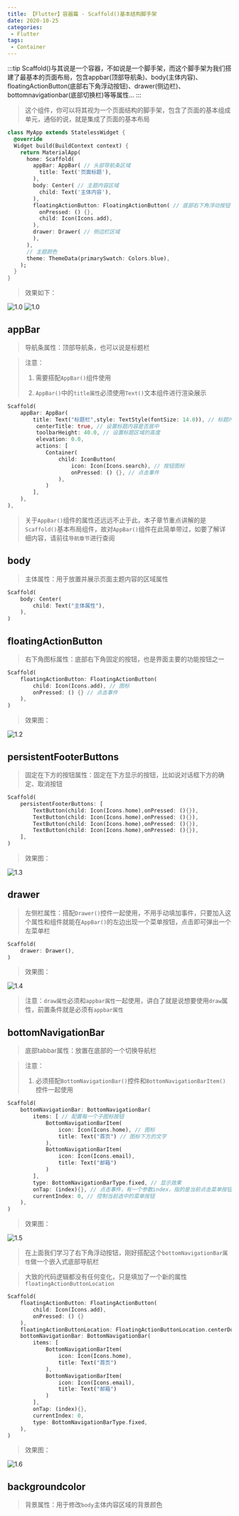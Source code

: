 ```yaml
---
title: 【Flutter】容器篇 - Scaffold()基本结构脚手架
date: 2020-10-25
categories:
 - Flutter
tags:
 - Container
---
```


:::tip
Scaffold()与其说是一个容器，不如说是一个脚手架，而这个脚手架为我们搭建了最基本的页面布局，包含appbar(顶部导航条)、body(主体内容)、floatingActionButton(底部右下角浮动按钮)、drawer(侧边栏)、bottomnavigationbar(底部切换栏)等等属性...
:::

<!-- more -->

> 这个组件，你可以将其视为一个页面结构的脚手架，包含了页面的基本组成单元，通俗的说，就是集成了页面的基本布局

```dart
class MyApp extends StatelessWidget {
  @override
  Widget build(BuildContext context) {
    return MaterialApp(
      home: Scaffold(
        appBar: AppBar( // 头部导航条区域
          title: Text('页面标题'),
        ),
        body: Center( // 主题内容区域
          child: Text('主体内容'),
        ),
        floatingActionButton: FloatingActionButton( // 底部右下角浮动按钮
          onPressed: () {},
          child: Icon(Icons.add),
        ),
        drawer: Drawer( // 侧边栏区域
        ),
      ),
      // 主题颜色
      theme: ThemeData(primarySwatch: Colors.blue),
    );
  }
}
```

> 效果如下：

![1.0](./../../.vuepress/public/img/scaffold/1.0.png)
![1.0](./../../.vuepress/public/img/scaffold/1.1.png)

## **appBar**

> 导航条属性：顶部导航条，也可以说是标题栏

> 注意：
>
> 1. 需要搭配`AppBar()`组件使用
>
> 2. `AppBar()`中的`title属性`必须使用`Text()`文本组件进行渲染展示

```dart
Scaffold(
	appBar: AppBar(
		title: Text("标题栏",style: TextStyle(fontSize: 14.0)), // 标题内容
         centerTitle: true, // 设置标题内容是否居中
         toolbarHeight: 40.0, // 设置标题区域的高度
         elevation: 0.0,
         actions: [
			Container(
				child: IconButton(
					icon: Icon(Icons.search), // 按钮图标
					onPressed: () {}, // 点击事件
				),
			)
		],
	),
),
```

> ​	关于`AppBar()`组件的属性还远远不止于此，本子章节重点讲解的是`Scaffold()`基本布局组件，故对`AppBar()`组件在此简单带过，如要了解详细内容，请前往`导航章节`进行查阅

## **body**

> 主体属性：用于放置并展示页面主题内容的区域属性

```dart
Scaffold(
	body: Center(
		child: Text("主体属性"),
	),
)
```

## **floatingActionButton**

> 右下角图标属性：底部右下角固定的按钮，也是界面主要的功能按钮之一

```dart
Scaffold(
	floatingActionButton: FloatingActionButton(
		child: Icon(Icons.add), // 图标
		onPressed: () {} // 点击事件
	),
)
```

> 效果图：

![1.2](./../../.vuepress/public/img/scaffold/1.2.png)

## **persistentFooterButtons**

> 固定在下方的按钮属性：固定在下方显示的按钮，比如说对话框下方的确定、取消按钮

```dart
Scaffold(
	persistentFooterButtons: [
		TextButton(child: Icon(Icons.home),onPressed: (){}),
		TextButton(child: Icon(Icons.home),onPressed: (){}),
		TextButton(child: Icon(Icons.home),onPressed: (){}),
		TextButton(child: Icon(Icons.home),onPressed: (){}),
	],
)
```

> 效果图：

![1.3](./../../.vuepress/public/img/scaffold/1.3.png)

## **drawer**

> ​	左侧栏属性：搭配`Drawer()`控件一起使用，不用手动填加事件，只要加入这个属性和组件就能在`AppBar()`的左边出现一个菜单按钮，点击即可弹出一个左菜单栏

```dart
Scaffold(
	drawer: Drawer(),
)
```

> 效果图：

![1.4](./../../.vuepress/public/img/scaffold/1.4.png)

> 注意：`draw属性`必须和`appbar属性`一起使用，讲白了就是说想要使用`draw`属性，前置条件就是必须有`appbar属性`

## **bottomNavigationBar**

> 底部tabbar属性：放置在底部的一个切换导航栏

> 注意：
>
> 1. 必须搭配`BottomNavigationBar()`控件和`BottomNavigationBarItem()`控件一起使用

```dart
Scaffold(
	bottomNavigationBar: BottomNavigationBar(
		items: [ // 配置每一个子图标按钮
			BottomNavigationBarItem(
				icon: Icon(Icons.home), // 图标
				title: Text("首页") // 图标下方的文字
			),
			BottomNavigationBarItem(
				icon: Icon(Icons.email),
				title: Text("邮箱")
			)
		],
		type: BottomNavigationBarType.fixed, // 显示效果
		onTap: (index){}, // 点击事件，有一个参数index，指的是当前点击菜单按钮的对于索引值
		currentIndex: 0, // 控制当前选中的菜单按钮
	),
)
```

> 效果图：

![1.5](./../../.vuepress/public/img/scaffold/1.5.png)

> 在上面我们学习了右下角浮动按钮，刚好搭配这个`bottomNavigationBar属性`做一个嵌入式底部导航栏

> 大致的代码逻辑都没有任何变化，只是填加了一个新的属性`floatingActionButtonLocation`

```dart
Scaffold(
	floatingActionButton: FloatingActionButton(
		child: Icon(Icons.add),
		onPressed: () {}
	),
	floatingActionButtonLocation: FloatingActionButtonLocation.centerDocked, // 设置底部浮动按钮居中
	bottomNavigationBar: BottomNavigationBar(
		items: [
			BottomNavigationBarItem(
				icon: Icon(Icons.home),
				title: Text("首页")
			),
			BottomNavigationBarItem(
				icon: Icon(Icons.email),
				title: Text("邮箱")
			)
		],
		onTap: (index){},
		currentIndex: 0,
		type: BottomNavigationBarType.fixed,
	),
)
```

> 效果图：

![1.6](./../../.vuepress/public/img/scaffold/1.6.png)

## **backgroundcolor**
> 背景属性：用于修改`body`主体内容区域的背景颜色
